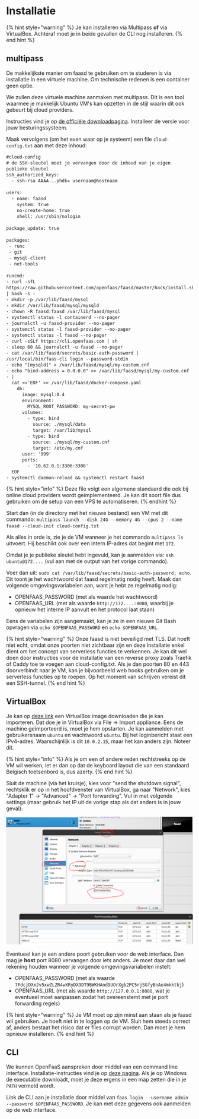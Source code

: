 # Installatie

{% hint style="warning" %}
Je kan installeren via Multipass **of** via VirtualBox.
Achteraf moet je in beide gevallen de CLI nog installeren.
{% end hint %}

## multipass
De makkelijkste manier om faasd te gebruiken om te studeren is via installatie in een virtuele machine. Om technische redenen is een container geen optie.

We zullen deze virtuele machine aanmaken met multipass. Dit is een tool waarmee je makkelijk Ubuntu VM's kan opzetten in de stijl waarin dit ook gebeurt bij cloud providers.

Instructies vind je op [de officiële downloadpagina](https://multipass.run/install). Installeer de versie voor jouw besturingssysteem.

Maak vervolgens (om het even waar op je systeem) een file `cloud-config.txt` aan met deze inhoud:

```text
#cloud-config
# de SSH-sleutel moet je vervangen door de inhoud van je eigen publieke sleutel
ssh_authorized_keys:
  - ssh-rsa AAAA...phdk= usernaam@hostnaam

users:
  - name: faasd
    system: true
    no-create-home: true
    shell: /usr/sbin/nologin

package_update: true

packages:
 - runc
 - git
 - mysql-client
 - net-tools

runcmd:
- curl -sfL https://raw.githubusercontent.com/openfaas/faasd/master/hack/install.sh | bash -s -
- mkdir -p /var/lib/faasd/mysql
- mkdir /var/lib/faasd/mysql/mysqld
- chown -R faasd:faasd /var/lib/faasd/mysql
- systemctl status -l containerd --no-pager
- journalctl -u faasd-provider --no-pager
- systemctl status -l faasd-provider --no-pager
- systemctl status -l faasd --no-pager
- curl -sSLf https://cli.openfaas.com | sh
- sleep 60 && journalctl -u faasd --no-pager
- cat /var/lib/faasd/secrets/basic-auth-password | /usr/local/bin/faas-cli login --password-stdin
- echo "[mysqld]" > /var/lib/faasd/mysql/my-custom.cnf
- echo "bind-address = 0.0.0.0" >> /var/lib/faasd/mysql/my-custom.cnf
- |
  cat <<'EOF' >> /var/lib/faasd/docker-compose.yaml
    db:
      image: mysql:8.4
      environment:
        MYSQL_ROOT_PASSWORD: my-secret-pw
      volumes:
        - type: bind
          source: ./mysql/data
          target: /var/lib/mysql
        - type: bind
          source: ./mysql/my-custom.cnf
          target: /etc/my.cnf
      user: '999'
      ports:
        - '10.62.0.1:3306:3306'
  EOF
- systemctl daemon-reload && systemctl restart faasd
```

{% hint style="info" %}
Deze file volgt een algemene standaard die ook bij online cloud providers wordt geïmplementeerd. Je kan dit soort file dus gebruiken om de setup van een VPS te automatiseren.
{% endhint %}

Start dan (in de directory met het nieuwe bestand) een VM met dit commando: `multipass launch --disk 24G --memory 4G --cpus 2 --name faasd --cloud-init cloud-config.txt`

Als alles in orde is, zie je de VM wanneer je het commando `multipass ls` uitvoert. Hij beschikt ook over een intern IP-adres dat begint met `172`.

Omdat je je publieke sleutel hebt ingevuld, kan je aanmelden via: `ssh ubuntu@172....` (vul aan met de output van het vorige commando).

Voer dan uit: `sudo cat /var/lib/faasd/secrets/basic-auth-password; echo`. Dit toont je het wachtwoord dat faasd regelmatig nodig heeft. Maak dan volgende omgevingsvariabelen aan, want je hebt ze regelmatig nodig:

- OPENFAAS_PASSWORD (met als waarde het wachtwoord)
- OPENFAAS_URL (met als waarde `http://172....:8080`, waarbij je opnieuw het interne IP aanvult en het protocol laat staan)

Eens de variabelen zijn aangemaakt, kan je ze in een nieuwe Git Bash opvragen via `echo $OPENFAAS_PASSWORD` en `echo $OPENFAAS_URL`.

{% hint style="warning" %}
Onze faasd is niet beveiligd met TLS. Dat hoeft niet echt, omdat onze poorten niet zichtbaar zijn en deze installatie enkel dient om het concept van serverless functies te verkennen. Je kan dit wel doen door instructies voor de installatie van een reverse proxy zoals Traefik of Caddy toe te voegen aan cloud-config.txt. Als je dan poorten 80 en 443 doorverbindt naar je VM, kan je bijvoorbeeld web hooks gebruiken om je serverless functies op te roepen.  Op het moment van schrijven vereist dit een SSH-tunnel.
{% end hint %}

## VirtualBox
Je kan op [deze link](https://drive.google.com/file/d/1_wyy7ZevqV8NMh9yaHPu8S8t3_V-OkH-/view?usp=drive_link) een VirtualBox image downloaden die je kan importeren. Dat doe je in VirtualBox via File → Import appliance. Eens de machine geïmporteerd is, moet je hem opstarten. Je kan aanmelden met gebruikersnaam `ubuntu` en wachtwoord `ubuntu`. Bij het loginbericht staat een IPv4-adres. Waarschijnlijk is dit `10.0.2.15`, maar het kan anders zijn. Noteer dit.

{% hint style="info" %}
Als je om een of andere reden rechtstreeks op de VM wil werken, let er dan op dat de keyboard layout die van een standaard Belgisch toetsenbord is, dus azerty.
{% end hint %}

Sluit de machine (via het kruisje), kies voor "send the shutdown signal", rechtsklik er op in het hoofdvenster van VirtualBox, ga naar "Network", kies "Adapter 1" → "Advanced" → "Port forwarding". Vul in met volgende settings (maar gebruik het IP uit de vorige stap als dat anders is in jouw geval):

![port forwarding faasd](../images/serverless/portforwardingfaasd.png)

Eventueel kan je een andere poort gebruiken voor de web interface. Dan mag je **host** port 8080 vervangen door iets anders. Je moet daar dan wel rekening houden wanneer je volgende omgevingsvariabelen instelt:

- OPENFAAS_PASSWORD (met als waarde `7FdcjDXx2v5xwZLZR4wXRyDX9DT9BWKHAnd9UOrXgb2PC5rjSGfyBnAe4mkktkj`)
- OPENFAAS_URL (met als waarde `http://127.0.0.1:8080`, wat je eventueel moet aanpassen zodat het overeenstemt met je port forwarding regels)

{% hint style="warning" %}
Je VM moet op zijn minst aan staan als je faasd wil gebruiken. Je hoeft niet in te loggen op de VM. Sluit hem steeds correct af, anders bestaat het risico dat er files corrupt worden. Dan moet je hem opnieuw installeren.
{% end hint %}

## CLI
We kunnen OpenFaaS aanspreken door middel van een command line interface. Installatie-instructies vind je op [deze pagina](https://github.com/openfaas/faas-cli). Als je op Windows de executable downloadt, moet je deze ergens in een map zetten die in je `PATH` vermeld wordt.

Link de CLI aan je installatie door middel van `faas login --username admin --password $OPENFAAS_PASSWORD`. Je kan met deze gegevens ook aanmelden op de web interface.

